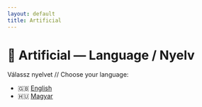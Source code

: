 ```yaml
---
layout: default
title: Artificial
---
```


# 🧠 Artificial — Language / Nyelv

Válassz nyelvet // Choose your language:

- 🇬🇧 [English](./en/)
- 🇭🇺 [Magyar](./hu/)

